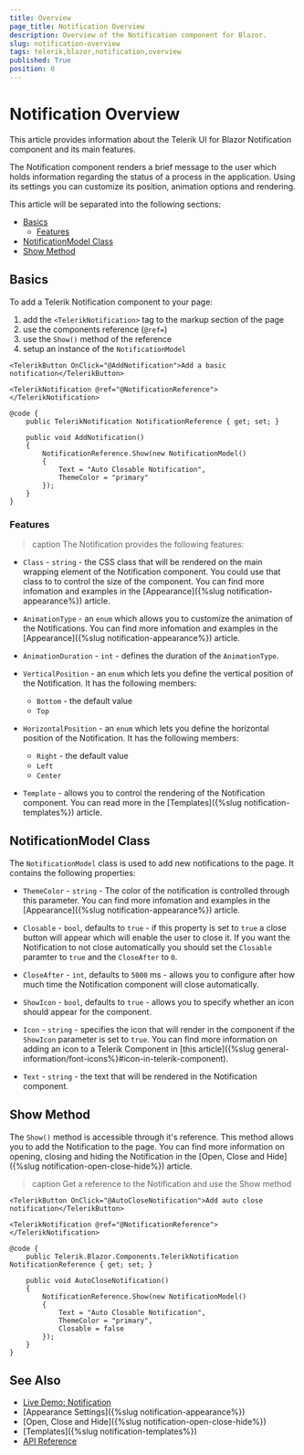 ```yaml
---
title: Overview
page_title: Notification Overview
description: Overview of the Notification component for Blazor.
slug: notification-overview
tags: telerik,blazor,notification,overview
published: True
position: 0
---
```


# Notification Overview

This article provides information about the Telerik UI for Blazor Notification component and its main features.

The Notification component renders a brief message to the user which holds information regarding the status of a process in the application. Using its settings you can customize its position, animation options and rendering. 

This article will be separated into the following sections:  
* [Basics](#basics)
    * [Features](#features)
* [NotificationModel Class](#notificationmodel-class)
* [Show Method](#show-method)

## Basics

To add a Telerik Notification component to your page:
1. add the `<TelerikNotification>` tag to the markup section of the page
1. use the components reference (`@ref=`)
1. use the `Show()` method of the reference
1. setup an instance of the `NotificationModel`

````CSHTML
<TelerikButton OnClick="@AddNotification">Add a basic notification</TelerikButton>

<TelerikNotification @ref="@NotificationReference"></TelerikNotification>

@code {
    public TelerikNotification NotificationReference { get; set; }

    public void AddNotification()
    {
        NotificationReference.Show(new NotificationModel()
        {
            Text = "Auto Closable Notification",
            ThemeColor = "primary"
        });
    }
} 
````

### Features

>caption The Notification provides the following features:

* `Class` - `string` - the CSS class that will be rendered on the main wrapping element of the Notification component. You could use that class to to control the size of the component. You can find more infomation and examples in the [Appearance]({%slug notification-appearance%}) article.

* `AnimationType` - an `enum` which allows you to customize the animation of the Notifications. You can find more infomation and examples in the [Appearance]({%slug notification-appearance%}) article.

* `AnimationDuration` - `int` - defines the duration of the `AnimationType`.

* `VerticalPosition` - an `enum` which lets you define the vertical position of the Notification. It has the following members:
    * `Bottom` - the default value
    * `Top`

* `HorizontalPosition` - an `enum` which lets you define the horizontal position of the Notification. It has the following members:
    * `Right` - the default value
    * `Left`
    * `Center`

* `Template` - allows you to control the rendering of the Notification component. You can read more in the [Templates]({%slug notification-templates%}) article.


## NotificationModel Class

The `NotificationModel` class is used to add new notifications to the page. It contains the following properties:

* `ThemeColor` - `string` - The color of the notification is controlled through this parameter. You can find more infomation and examples in the [Appearance]({%slug notification-appearance%}) article.

* `Closable` - `bool`, defaults to `true` - if this property is set to `true` a close button will appear which will enable the user to close it. If you want the Notification to not close automatically you should set the `Closable` paramter to `true` and the `CloseAfter` to `0`.

* `CloseAfter` - `int`, defaults to `5000` ms - allows you to configure after how much time the Notification component will close automatically.

* `ShowIcon` - `bool`, defaults to `true` - allows you to specify whether an icon should appear for the component.

* `Icon` - `string` - specifies the icon that will render in the component if the `ShowIcon` parameter is set to `true`. You can find more information on adding an icon to a Telerik Component in [this article]({%slug general-information/font-icons%}#icon-in-telerik-component).

* `Text` - `string` - the text that will be rendered in the Notification component.


## Show Method

The `Show()` method is accessible through it's reference. This method allows you to add the Notification to the page. 
You can find more information on opening, closing and hiding the Notification in the [Open, Close and Hide]({%slug notification-open-close-hide%}) article.

>caption Get a reference to the Notification and use the Show method

````CSHTML
<TelerikButton OnClick="@AutoCloseNotification">Add auto close notification</TelerikButton>

<TelerikNotification @ref="@NotificationReference"></TelerikNotification>

@code {
    public Telerik.Blazor.Components.TelerikNotification NotificationReference { get; set; }

    public void AutoCloseNotification()
    {
        NotificationReference.Show(new NotificationModel()
        {
            Text = "Auto Closable Notification",
            ThemeColor = "primary",
            Closable = false
        });
    }
} 
````

## See Also

  * [Live Demo: Notification](https://demos.telerik.com/blazor-ui//notification/overview)
  * [Appearance Settings]({%slug notification-appearance%})
  * [Open, Close and Hide]({%slug notification-open-close-hide%})
  * [Templates]({%slug notification-templates%})
  * [API Reference](https://docs.telerik.com/blazor-ui/api/Telerik.Blazor.Components.TelerikNotification)
   

